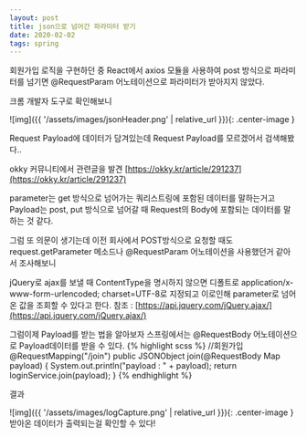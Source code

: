 ```yaml
---
layout: post
title: json으로 넘어간 파라미터 받기
date: 2020-02-02
tags: spring
---
```


회원가입 로직을 구현하던 중
React에서 axios 모듈을 사용하여 post 방식으로 파라미터를 넘기면
@RequestParam 어노테이션으로 파라미터가 받아지지 않았다.

크롬 개발자 도구로 확인해보니 

![img]({{ '/assets/images/jsonHeader.png' | relative_url }}){: .center-image }

Request Payload에 데이터가 담겨있는데 
Request Payload를 모르겠어서 검색해봤다..

okky 커뮤니티에서 관련글을 발견
[https://okky.kr/article/291237](https://okky.kr/article/291237)

parameter는 get 방식으로 넘어가는 쿼리스트링에 포함된 데이터를 말하는거고
Payload는 post, put 방식으로 넘어갈 때 Request의 Body에 포함되는 데이터를 말하는 것 같다.

그럼 또 의문이 생기는데 이전 회사에서 POST방식으로 요청할 때도 request.getParameter 메소드나
@RequestParam 어노테이션을 사용했던거 같아서 조사해보니

jQuery로 ajax를 보낼 때 ContentType을 명시하지 않으면 디폴트로 application/x-www-form-urlencoded; charset=UTF-8로 지정되고
이로인해 parameter로 넘어온 값을 조회할 수 있다고 한다.
참조 : [https://api.jquery.com/jQuery.ajax/](https://api.jquery.com/jQuery.ajax/)



그럼이제 Payload를 받는 법을 알아보자
스프링에서는 @RequestBody 어노테이션으로 Payload데이터를 받을 수 있다.
{% highlight scss %}
//회원가입
@RequestMapping("/join")
    public JSONObject join(@RequestBody Map payload) {
    System.out.println("payload : " + payload);
    return loginService.join(payload);
}
{% endhighlight %}

결과

![img]({{ '/assets/images/logCapture.png' | relative_url }}){: .center-image }
받아온 데이터가 출력되는걸 확인할 수 있다!